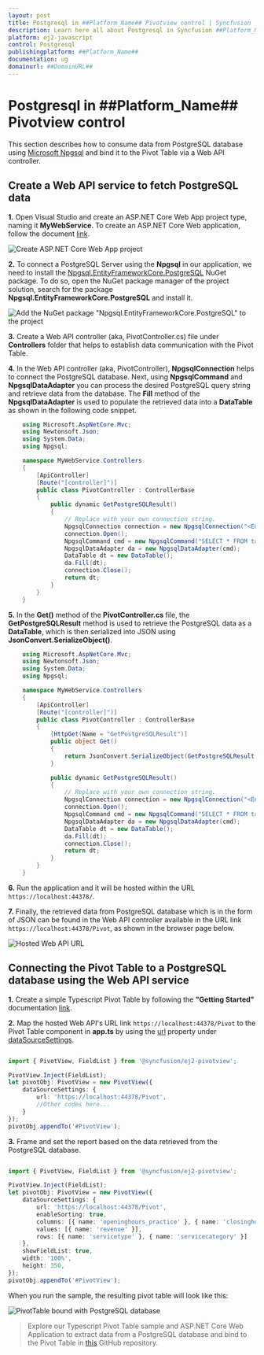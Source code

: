 ```yaml
---
layout: post
title: Postgresql in ##Platform_Name## Pivotview control | Syncfusion
description: Learn here all about Postgresql in Syncfusion ##Platform_Name## Pivotview control of Syncfusion Essential JS 2 and more.
platform: ej2-javascript
control: Postgresql 
publishingplatform: ##Platform_Name##
documentation: ug
domainurl: ##DomainURL##
---
```


# Postgresql in ##Platform_Name## Pivotview control

This section describes how to consume data from PostgreSQL database using [Microsoft Npgsql](https://www.npgsql.org/doc/index.html) and bind it to the Pivot Table via a Web API controller.

## Create a Web API service to fetch PostgreSQL data

**1.** Open Visual Studio and create an ASP.NET Core Web App project type, naming it **MyWebService**. To create an ASP.NET Core Web application, follow the document [link](https://learn.microsoft.com/en-us/visualstudio/get-started/csharp/tutorial-aspnet-core?view=vs-2022).

![Create ASP.NET Core Web App project](../images/azure-asp-core-web-service-create.png)

**2.** To connect a PostgreSQL Server using the **Npgsql** in our application, we need to install the [Npgsql.EntityFrameworkCore.PostgreSQL](https://www.nuget.org/packages/Npgsql.EntityFrameworkCore.PostgreSQL/) NuGet package. To do so, open the NuGet package manager of the project solution, search for the package **Npgsql.EntityFrameworkCore.PostgreSQL** and install it.

![Add the NuGet package "Npgsql.EntityFrameworkCore.PostgreSQL" to the project](../images/postgresql-data-nuget-package-install.png)

**3.** Create a Web API controller (aka, PivotController.cs) file under **Controllers** folder that helps to establish data communication with the Pivot Table.

**4.** In the Web API controller (aka, PivotController), **NpgsqlConnection** helps to connect the PostgreSQL database. Next, using **NpgsqlCommand** and **NpgsqlDataAdapter** you can process the desired PostgreSQL query string and retrieve data from the database. The **Fill** method of the **NpgsqlDataAdapter** is used to populate the retrieved data into a **DataTable** as shown in the following code snippet.

```c#
    using Microsoft.AspNetCore.Mvc;
    using Newtonsoft.Json;
    using System.Data;
    using Npgsql;

    namespace MyWebService.Controllers
    {
        [ApiController]
        [Route("[controller]")]
        public class PivotController : ControllerBase
        {
            public dynamic GetPostgreSQLResult()
            {
                // Replace with your own connection string.
                NpgsqlConnection connection = new NpgsqlConnection("<Enter your valid connection string here>");
                connection.Open();
                NpgsqlCommand cmd = new NpgsqlCommand("SELECT * FROM tablename", connection);
                NpgsqlDataAdapter da = new NpgsqlDataAdapter(cmd);
                DataTable dt = new DataTable();
                da.Fill(dt);
                connection.Close();
                return dt;
            }
        }
    }

```

**5.** In the **Get()** method of the **PivotController.cs** file, the **GetPostgreSQLResult** method is used to retrieve the PostgreSQL data as a **DataTable**, which is then serialized into JSON using **JsonConvert.SerializeObject()**.

```c#
    using Microsoft.AspNetCore.Mvc;
    using Newtonsoft.Json;
    using System.Data;
    using Npgsql;

    namespace MyWebService.Controllers
    {
        [ApiController]
        [Route("[controller]")]
        public class PivotController : ControllerBase
        {
            [HttpGet(Name = "GetPostgreSQLResult")]
            public object Get()
            {
                return JsonConvert.SerializeObject(GetPostgreSQLResult());
            }

            public dynamic GetPostgreSQLResult()
            {
                // Replace with your own connection string.
                NpgsqlConnection connection = new NpgsqlConnection("<Enter your valid connection string here>");
                connection.Open();
                NpgsqlCommand cmd = new NpgsqlCommand("SELECT * FROM tablename", connection);
                NpgsqlDataAdapter da = new NpgsqlDataAdapter(cmd);
                DataTable dt = new DataTable();
                da.Fill(dt);
                connection.Close();
                return dt;
            }
        }
    }

```

**6.** Run the application and it will be hosted within the URL `https://localhost:44378/`.

**7.** Finally, the retrieved data from PostgreSQL database which is in the form of JSON can be found in the Web API controller available in the URL link `https://localhost:44378/Pivot`, as shown in the browser page below.

![Hosted Web API URL](../images/postgresql_data.png)

## Connecting the Pivot Table to a PostgreSQL database using the Web API service

**1.** Create a simple Typescript Pivot Table by following the **"Getting Started"** documentation [link](../getting-started).

**2.** Map the hosted Web API's URL link `https://localhost:44378/Pivot` to the Pivot Table component in **app.ts** by using the [url](https://ej2.syncfusion.com/documentation/api/pivotview/dataSourceSettings/#url) property under [dataSourceSettings](https://ej2.syncfusion.com/documentation/api/pivotview/dataSourceSettings/).

```ts

import { PivotView, FieldList } from '@syncfusion/ej2-pivotview';

PivotView.Inject(FieldList);
let pivotObj: PivotView = new PivotView({
    dataSourceSettings: {
        url: 'https://localhost:44378/Pivot',
        //Other codes here...
    }
});
pivotObj.appendTo('#PivotView');

```

**3.** Frame and set the report based on the data retrieved from the PostgreSQL database.

```ts

import { PivotView, FieldList } from '@syncfusion/ej2-pivotview';

PivotView.Inject(FieldList);
let pivotObj: PivotView = new PivotView({
    dataSourceSettings: {
        url: 'https://localhost:44378/Pivot',
        enableSorting: true,
        columns: [{ name: 'openinghours_practice' }, { name: 'closinghours_practice' }],
        values: [{ name: 'revenue' }],
        rows: [{ name: 'servicetype' }, { name: 'servicecategory' }]
    },
    showFieldList: true,
    width: '100%',
    height: 350,
});
pivotObj.appendTo('#PivotView');

```

When you run the sample, the resulting pivot table will look like this:

![PivotTable bound with PostgreSQL database](../images/postgresql-data-binding.png)

> Explore our Typescript Pivot Table sample and ASP.NET Core Web Application to extract data from a PostgreSQL database and bind to the Pivot Table in [this](https://github.com/SyncfusionExamples/how-to-bind-PostgreSQL-database-to-pivot-table) GitHub repository.